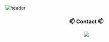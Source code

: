 <!--
### Hi there 👋
**wnaely/wnaely** is a ✨ _special_ ✨ repository because its `README.md` (this file) appears on your GitHub profile.

Here are some ideas to get you started:

- 🔭 I’m currently working on ...
- 🌱 I’m currently learning ...
- 👯 I’m looking to collaborate on ...
- 🤔 I’m looking for help with ...
- 💬 Ask me about ...
- 📫 How to reach me: ...
- 😄 Pronouns: ...
- ⚡ Fun fact: ...
-->

![header](https://capsule-render.vercel.app/api?type=waving&color=708BA7&height=250&section=header&text=wnaely's%20GitHub%20Profile&fontSize=50&fontAlignY=40&animation=twinkling&fontColor=FFFFFF)

<h3 align="center">📫 Contact 📫</h3>
<div align="center">
  <a href="mailto:wnaeldy@gmail.com">
    <img
      src="https://img.shields.io/badge/wnaeldy@gmail.com-EA4335?style=for-the-badge&logo=gmail&logoColor=white"/>
  </a>
</div>
